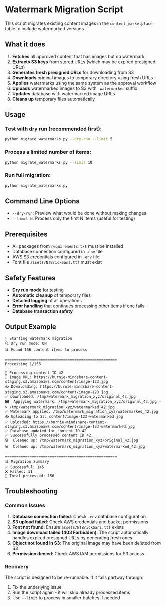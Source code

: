 # Watermark Migration Script

This script migrates existing content images in the `content_marketplace` table to include watermarked versions.

## What it does

1. **Fetches** all approved content that has images but no watermark
2. **Extracts S3 keys** from stored URLs (which may be expired presigned URLs)
3. **Generates fresh presigned URLs** for downloading from S3
4. **Downloads** original images to temporary directory using fresh URLs
5. **Applies** watermarks using the same system as the approval workflow
6. **Uploads** watermarked images to S3 with `-watermarked` suffix
7. **Updates** database with watermarked image URLs
8. **Cleans up** temporary files automatically

## Usage

### Test with dry run (recommended first):
```bash
python migrate_watermarks.py --dry-run --limit 5
```

### Process a limited number of items:
```bash
python migrate_watermarks.py --limit 10
```

### Run full migration:
```bash
python migrate_watermarks.py
```

## Command Line Options

- `--dry-run`: Preview what would be done without making changes
- `--limit N`: Process only the first N items (useful for testing)

## Prerequisites

- All packages from `requirements.txt` must be installed
- Database connection configured in `.env` file
- AWS S3 credentials configured in `.env` file
- Font file `assets/NTBrickSans.ttf` must exist

## Safety Features

- **Dry run mode** for testing
- **Automatic cleanup** of temporary files
- **Detailed logging** of all operations
- **Error handling** that continues processing other items if one fails
- **Database transaction safety**

## Output Example

```
🚀 Starting watermark migration
🔍 Dry run mode: ON
📊 Found 156 content items to process

==================================================
Processing 1/156

🔄 Processing content ID 42
📸 Image URL: https://burnie-mindshare-content-staging.s3.amazonaws.com/content/image-123.jpg
📥 Downloading: https://burnie-mindshare-content-staging.s3.amazonaws.com/content/image-123.jpg
✅ Downloaded: /tmp/watermark_migration_xyz/original_42.jpg
🖼️  Applying watermark: /tmp/watermark_migration_xyz/original_42.jpg -> /tmp/watermark_migration_xyz/watermarked_42.jpg
✅ Watermark applied: /tmp/watermark_migration_xyz/watermarked_42.jpg
📤 Uploading to S3: content/image-123-watermarked.jpg
✅ Uploaded: https://burnie-mindshare-content-staging.s3.amazonaws.com/content/image-123-watermarked.jpg
✅ Database updated for content ID 42
✅ Successfully processed content ID 42
🗑️  Cleaned up: /tmp/watermark_migration_xyz/original_42.jpg
🗑️  Cleaned up: /tmp/watermark_migration_xyz/watermarked_42.jpg

==================================================
📊 Migration Summary
✅ Successful: 145
❌ Failed: 11
📁 Total processed: 156
```

## Troubleshooting

### Common Issues

1. **Database connection failed**: Check `.env` database configuration
2. **S3 upload failed**: Check AWS credentials and bucket permissions  
3. **Font not found**: Ensure `assets/NTBrickSans.ttf` exists
4. **Image download failed (403 Forbidden)**: The script automatically handles expired presigned URLs by generating fresh ones
5. **Object not found in S3**: The original image may have been deleted from S3
6. **Permission denied**: Check AWS IAM permissions for S3 access

### Recovery

The script is designed to be re-runnable. If it fails partway through:
1. Fix the underlying issue
2. Run the script again - it will skip already processed items
3. Use `--limit` to process in smaller batches if needed
